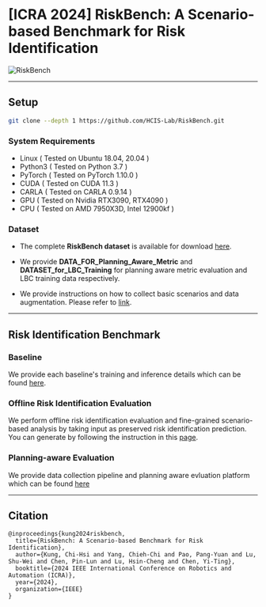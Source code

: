 # [ICRA 2024] RiskBench: A Scenario-based Benchmark for Risk Identification
![RiskBench](images/teaser.png)
<!-- > **RiskBench: A Scenario-based Benchmark for Risk Identification**  
> [Chi-Hsi Kung](https://hankkung.github.io/website/), Chieh-Chih Yang, Pang-Yuan Pao, Shu-Wei Lu, Pin-Lun Chen, Hsin-Cheng Lu, [Yi-Ting Chen](https://sites.google.com/site/yitingchen0524/)
> - [Paper](https://hcis-lab.github.io/RiskBench/)
> - [Website](https://hcis-lab.github.io/RiskBench/) -->
---

## Setup

```bash
git clone --depth 1 https://github.com/HCIS-Lab/RiskBench.git
```

### System Requirements
- Linux ( Tested on Ubuntu 18.04, 20.04 )
- Python3 ( Tested on Python 3.7 )
- PyTorch ( Tested on PyTorch 1.10.0 )
- CUDA ( Tested on CUDA 11.3 )
- CARLA ( Tested on CARLA 0.9.14 )
- GPU ( Tested on Nvidia RTX3090, RTX4090 )
- CPU ( Tested on AMD 7950X3D, Intel 12900kf )


### Dataset
* The complete **RiskBench dataset** is available for download [here](https://nycu1-my.sharepoint.com/:f:/g/personal/ychen_m365_nycu_edu_tw/EviA5ovlh6hPo_ZXEPQjxAQB2R3vNubk3HM1u4ib1VdPFA?e=WHEWdm).

* We provide **DATA_FOR_Planning_Aware_Metric** and **DATASET_for_LBC_Training** for planning aware metric evaluation and LBC training data respectively.

* We provide instructions on how to collect basic scenarios and data augmentation. Please refer to [link](Planning_Aware_Metric/).

<!-- Dataset statistics: 

|       | Amount | Example |
| :---- | :----- | :-----: |
| Train |        |         |
| Val   |        |         |
| Test  |        |         |

--> 

---

## Risk Identification Benchmark

### Baseline
We provide each baseline's training and inference details which can be found [here](risk_identification/Baselines).


### Offline Risk Identification Evaluation
We perform offline risk identification evaluation and fine-grained scenario-based analysis by taking input as preserved risk identification prediction. You can generate by following the instruction in this [page](risk_identification/Risk_identification_tool). 


### Planning-aware Evaluation
We provide data collection pipeline and planning aware evluation platform which can be found [here](Planning_Aware_Metric)



---

## Citation
```
@inproceedings{kung2024riskbench,
  title={RiskBench: A Scenario-based Benchmark for Risk Identification},
  author={Kung, Chi-Hsi and Yang, Chieh-Chi and Pao, Pang-Yuan and Lu, Shu-Wei and Chen, Pin-Lun and Lu, Hsin-Cheng and Chen, Yi-Ting},
  booktitle={2024 IEEE International Conference on Robotics and Automation (ICRA)},
  year={2024},
  organization={IEEE}
}
```
